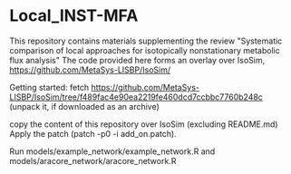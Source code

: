 # Local_INST-MFA
This repository contains materials supplementing the review "Systematic comparison of local approaches for isotopically nonstationary metabolic flux analysis" 
The code provided here forms an overlay over IsoSim, https://github.com/MetaSys-LISBP/IsoSim/

Getting started:
fetch https://github.com/MetaSys-LISBP/IsoSim/tree/f489fac4e90ea2219fe460dcd7ccbbc7760b248c
(unpack it, if downloaded as an archive)

copy the content of this repository over IsoSim (excluding README.md)
Apply the patch (patch -p0 -i add_on.patch).

Run models/example_network/example_network.R and models/aracore_network/aracore_network.R
